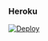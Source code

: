### Heroku
[![Deploy](https://www.herokucdn.com/deploy/button.svg)](https://heroku.com/deploy?template=https://github.com/Unk980929/draft_to_calendar)
